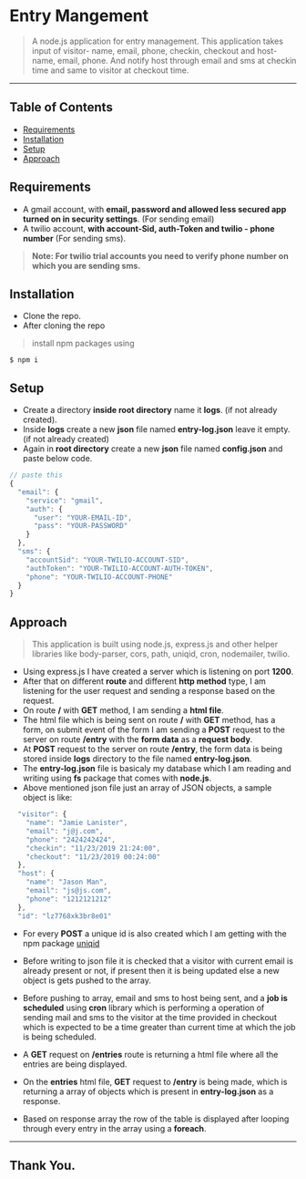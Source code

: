 # Entry Mangement

> A node.js application for entry management. This application takes input of visitor- name, email, phone, checkin, checkout and host- name, email, phone. And notify host through email and sms at checkin time and same to visitor at checkout time.

---

## Table of Contents

- [Requirements](#requirements)
- [Installation](#installation)
- [Setup](#setup)
- [Approach](#approach)

## Requirements

- A gmail account, with **email, password and allowed less secured app turned on in security settings**. (For sending email)
- A twilio account, **with account-Sid, auth-Token and twilio - phone number** (For sending sms).

> **Note: For twilio trial accounts you need to verify phone number on which you are sending sms.**

## Installation

- Clone the repo.
- After cloning the repo

> install npm packages using

```shell
$ npm i
```

## Setup

- Create a directory **inside root directory** name it **logs**. (if not already created).
- Inside **logs** create a new **json** file named **entry-log.json** leave it empty. (if not already created)
- Again in **root directory** create a new **json** file named **config.json** and paste below code.

```javascript
// paste this
{
  "email": {
    "service": "gmail",
    "auth": {
      "user": "YOUR-EMAIL-ID",
      "pass": "YOUR-PASSWORD"
    }
  },
  "sms": {
    "accountSid": "YOUR-TWILIO-ACCOUNT-SID",
    "authToken": "YOUR-TWILIO-ACCOUNT-AUTH-TOKEN",
    "phone": "YOUR-TWILIO-ACCOUNT-PHONE"
  }
}

```

## Approach

> This application is built using node.js, express.js and other helper libraries like body-parser, cors, path, uniqid, cron, nodemailer, twilio.

- Using express.js I have created a server which is listening on port **1200**.
- After that on different **route** and different **http method** type, I am listening for the user request and sending a response based on the request.
- On route **/** with **GET** method, I am sending a **html file**.
- The html file which is being sent on route **/** with **GET** method, has a form, on submit event of the form I am sending a **POST** request to the server on route **/entry** with the **form data** as a **request body**.
- At **POST** request to the server on route **/entry**, the form data is being stored inside **logs** directory to the file named **entry-log.json**.
- The **entry-log.json** file is basicaly my database which I am reading and writing using **fs** package that comes with **node.js**.
- Above mentioned json file just an array of JSON objects, a sample object is like:

```javascript {
  "visitor": {
    "name": "Jamie Lanister",
    "email": "j@j.com",
    "phone": "2424242424",
    "checkin": "11/23/2019 21:24:00",
    "checkout": "11/23/2019 00:24:00"
  },
  "host": {
    "name": "Jason Man",
    "email": "js@js.com",
    "phone": "1212121212"
  },
  "id": "lz7768xk3br8e01"
```

- For every **POST** a unique id is also created which I am getting with the npm package [uniqid](https://www.npmjs.com/package/uniqid)

- Before writing to json file it is checked that a visitor with current email is already present or not, if present then it is being updated else a new object is gets pushed to the array.
- Before pushing to array, email and sms to host being sent, and a **job is scheduled** using **cron** library which is performing a operation of sending mail and sms to the visitor at the time provided in checkout which is expected to be a time greater than current time at which the job is being scheduled.
- A **GET** request on **/entries** route is returning a html file where all the entries are being displayed.
- On the **entries** html file, **GET** request to **/entry** is being made, which is returning a array of objects which is present in **entry-log.json** as a response.
- Based on response array the row of the table is displayed after looping through every entry in the array using a **foreach**.

---

## Thank You.
